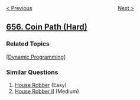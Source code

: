 <!--|This file generated by command(leetcode description); DO NOT EDIT.    |-->
<!--+----------------------------------------------------------------------+-->
<!--|@author    openset <openset.wang@gmail.com>                           |-->
<!--|@link      https://github.com/openset                                 |-->
<!--|@home      https://github.com/tonymontaro/leetcode-hints                        |-->
<!--+----------------------------------------------------------------------+-->

[< Previous](https://github.com/tonymontaro/leetcode-hints/tree/master/problems/print-binary-tree "Print Binary Tree")
　　　　　　　　　　　　　　　　
[Next >](https://github.com/tonymontaro/leetcode-hints/tree/master/problems/robot-return-to-origin "Robot Return to Origin")

## [656. Coin Path (Hard)](https://leetcode.com/problems/coin-path "金币路径")



### Related Topics
  [[Dynamic Programming](https://github.com/tonymontaro/leetcode-hints/tree/master/tag/dynamic-programming/README.md)]

### Similar Questions
  1. [House Robber](https://github.com/tonymontaro/leetcode-hints/tree/master/problems/house-robber) (Easy)
  1. [House Robber II](https://github.com/tonymontaro/leetcode-hints/tree/master/problems/house-robber-ii) (Medium)
